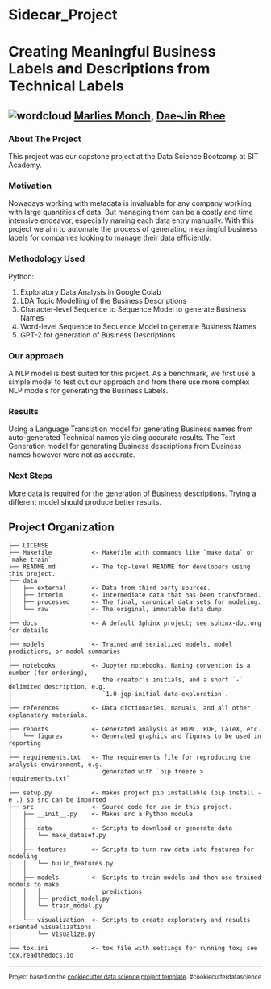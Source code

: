 Sidecar_Project
==============================

# Creating Meaningful Business Labels and Descriptions from Technical Labels
![wordcloud](https://user-images.githubusercontent.com/94742221/156773336-c4d37efb-72f4-418f-b6a0-8e1fd11c1ddc.png)
[Marlies Monch](https://www.linkedin.com/in/marlies-monch/), [Dae-Jin Rhee](https://www.linkedin.com/in/dae-jin-rhee/)
------
### About The Project
This project was our capstone project at the Data Science Bootcamp at SIT Academy. 

### Motivation
Nowadays working with metadata is invaluable for any company working with large quantities of data.
But managing them can be a costly and time intensive endeavor, especially naming each data entry
manually.
With this project we aim to automate the process of generating meaningful business labels for companies
looking to manage their data efficiently.

### Methodology Used
Python:
1. Exploratory Data Analysis in Google Colab 
2. LDA Topic Modelling of the Business Descriptions
3. Character-level Sequence to Sequence Model to generate Business Names
4. Word-level Sequence to Sequence Model to generate Business Names
5. GPT-2 for generation of Business Descriptions

### Our approach
A NLP model is best suited for this project. 
As a benchmark, we first use a simple model to test out our approach and from there
use more complex NLP models for generating the Business Labels.

### Results 
Using a Language Translation model for generating Business names from auto-generated Technical names
yielding accurate results.
The Text Generation model for generating Business descriptions from Business names however were not
as accurate. 

### Next Steps
More data is required for the generation of Business descriptions. Trying a different model should 
produce better results.


Project Organization
------------

    ├── LICENSE
    ├── Makefile           <- Makefile with commands like `make data` or `make train`
    ├── README.md          <- The top-level README for developers using this project.
    ├── data
    │   ├── external       <- Data from third party sources.
    │   ├── interim        <- Intermediate data that has been transformed.
    │   ├── processed      <- The final, canonical data sets for modeling.
    │   └── raw            <- The original, immutable data dump.
    │
    ├── docs               <- A default Sphinx project; see sphinx-doc.org for details
    │
    ├── models             <- Trained and serialized models, model predictions, or model summaries
    │
    ├── notebooks          <- Jupyter notebooks. Naming convention is a number (for ordering),
    │                         the creator's initials, and a short `-` delimited description, e.g.
    │                         `1.0-jqp-initial-data-exploration`.
    │
    ├── references         <- Data dictionaries, manuals, and all other explanatory materials.
    │
    ├── reports            <- Generated analysis as HTML, PDF, LaTeX, etc.
    │   └── figures        <- Generated graphics and figures to be used in reporting
    │
    ├── requirements.txt   <- The requirements file for reproducing the analysis environment, e.g.
    │                         generated with `pip freeze > requirements.txt`
    │
    ├── setup.py           <- makes project pip installable (pip install -e .) so src can be imported
    ├── src                <- Source code for use in this project.
    │   ├── __init__.py    <- Makes src a Python module
    │   │
    │   ├── data           <- Scripts to download or generate data
    │   │   └── make_dataset.py
    │   │
    │   ├── features       <- Scripts to turn raw data into features for modeling
    │   │   └── build_features.py
    │   │
    │   ├── models         <- Scripts to train models and then use trained models to make
    │   │   │                 predictions
    │   │   ├── predict_model.py
    │   │   └── train_model.py
    │   │
    │   └── visualization  <- Scripts to create exploratory and results oriented visualizations
    │       └── visualize.py
    │
    └── tox.ini            <- tox file with settings for running tox; see tox.readthedocs.io


--------

<p><small>Project based on the <a target="_blank" href="https://drivendata.github.io/cookiecutter-data-science/">cookiecutter data science project template</a>. #cookiecutterdatascience</small></p>
